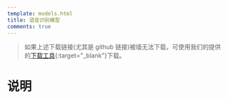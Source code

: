 ```yaml
---
template: models.html
title: 语音识别模型
comments: true
---
```


> 如果上述下载链接(尤其是 github 链接)被墙无法下载，可使用我们的提供的[下载工具](https://r.kingway.fun/k2-sync/download){:target="_blank"}下载。

# 说明